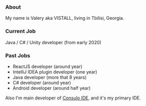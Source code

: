 ### About

My name is Valery aka VISTALL, living in Tbilisi, Georgia.

### Current Job

Java / C# / Unity developer (from early 2020) 

### Past Jobs

 * ReactJS developer (around year)
 * IntelliJ IDEA plugin developer (one year)
 * Java developer (more that 8 years)
 * C# developer (around year)
 * Android developer (around half year)

Also I'm main developer of [Consulo IDE](https://github.com/consulo), and it's my primary IDE.

